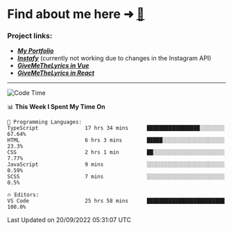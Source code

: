 # Find about me here ➜ [🧑](https://pauabella.dev)

### Project links:
- ***[My Portfolio](https://pauabella.dev)***
- ***[Instafy](https://instafy.me)*** (currently not working due to changes in the Instagram API)
- ***[GiveMeTheLyrics in Vue](https://lyrics.pauabella.dev)***
- ***[GiveMeTheLyrics in React](https://pauabella.dev/GiveMeTheLyrics)***

---
<!--START_SECTION:waka-->
![Code Time](http://img.shields.io/badge/Code%20Time-1%2C455%20hrs%2059%20mins-blue)

📊 **This Week I Spent My Time On** 

```text
💬 Programming Languages: 
TypeScript               17 hrs 34 mins      █████████████████░░░░░░░░   67.64% 
HTML                     6 hrs 3 mins        █████░░░░░░░░░░░░░░░░░░░░   23.3% 
CSS                      2 hrs 1 min         ██░░░░░░░░░░░░░░░░░░░░░░░   7.77% 
JavaScript               9 mins              ░░░░░░░░░░░░░░░░░░░░░░░░░   0.59% 
SCSS                     7 mins              ░░░░░░░░░░░░░░░░░░░░░░░░░   0.5%

🔥 Editors: 
VS Code                  25 hrs 58 mins      █████████████████████████   100.0%

```


 Last Updated on 20/09/2022 05:31:07 UTC
<!--END_SECTION:waka-->
